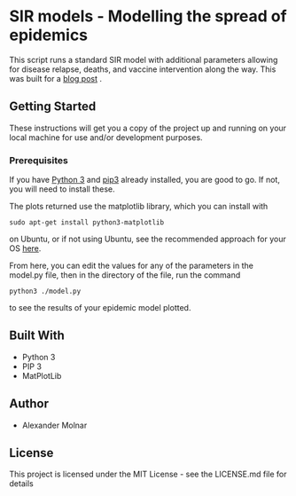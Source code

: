 # SIR models - Modelling the spread of epidemics

This script runs a standard SIR model with additional parameters allowing for disease relapse, deaths, and vaccine intervention along the way. This was built for a [blog post](https://btmathic.github.io/read/-LhC7g-Ni3ocrcZ-RYuF) .

## Getting Started

These instructions will get you a copy of the project up and running on your local machine for use and/or development purposes.

### Prerequisites

If you have [Python 3](https://www.python.org/downloads/) and [pip3](https://pip.pypa.io/en/stable/) already installed, you are good to go. If not, you will need to install these.

The plots returned use the matplotlib library, which you can install with
```
sudo apt-get install python3-matplotlib
```
on Ubuntu, or if not using Ubuntu, see the recommended approach for your OS [here](https://matplotlib.org/3.1.0/users/installing.html).

From here, you can edit the values for any of the parameters in the model.py file, then in the directory of the file, run the command
```
python3 ./model.py
```
to see the results of your epidemic model plotted.

## Built With

* Python 3
* PIP 3
* MatPlotLib

## Author

* Alexander Molnar

## License

This project is licensed under the MIT License - see the LICENSE.md file for details